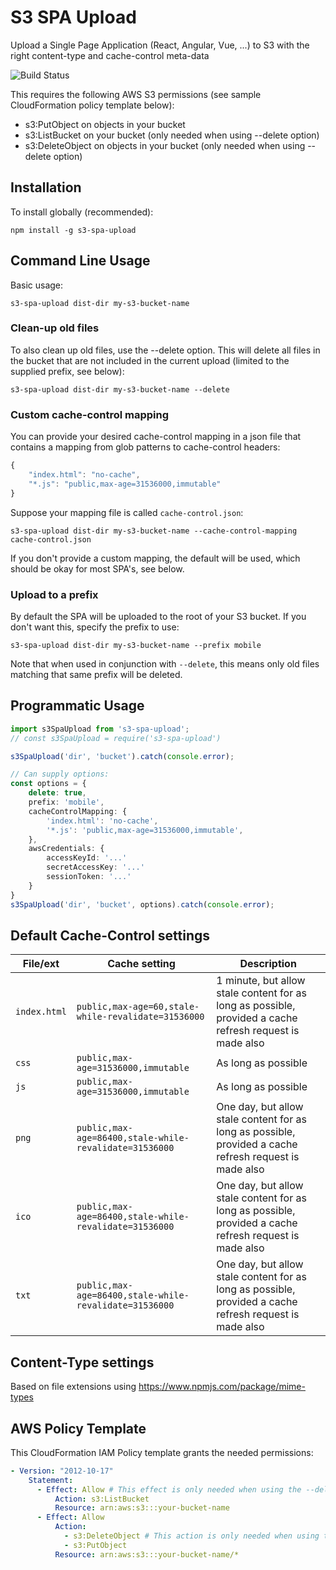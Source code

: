 # S3 SPA Upload

Upload a Single Page Application (React, Angular, Vue, ...) to S3 with the right content-type and cache-control meta-data

![Build Status](https://codebuild.eu-west-1.amazonaws.com/badges?uuid=eyJlbmNyeXB0ZWREYXRhIjoiQit5K1dqTW4zc2xYbnhOK3pFNU01dEtmM3gzODk4dmZaMDkvVVUzcHJjMWZHMmpCT05yaVEzT3I3WDZ1L25lcTI4QXFhUnlRbngrZTBsNmpwbWdCOEJJPSIsIml2UGFyYW1ldGVyU3BlYyI6ImZoY2c2aVA0ZHBKV1FxS24iLCJtYXRlcmlhbFNldFNlcmlhbCI6MX0%3D&branch=master)

This requires the following AWS S3 permissions (see sample CloudFormation policy template below):

- s3:PutObject on objects in your bucket
- s3:ListBucket on your bucket (only needed when using --delete option)
- s3:DeleteObject on objects in your bucket (only needed when using --delete option)

## Installation

To install globally (recommended):

    npm install -g s3-spa-upload

## Command Line Usage

Basic usage:

    s3-spa-upload dist-dir my-s3-bucket-name

### Clean-up old files

To also clean up old files, use the --delete option. This will delete all files in the bucket that are not included in the current upload (limited to the supplied prefix, see below):

    s3-spa-upload dist-dir my-s3-bucket-name --delete

### Custom cache-control mapping

You can provide your desired cache-control mapping in a json file that contains a mapping from glob patterns to cache-control headers:

```javascript
{
    "index.html": "no-cache",
    "*.js": "public,max-age=31536000,immutable"
}
```

Suppose your mapping file is called `cache-control.json`:

    s3-spa-upload dist-dir my-s3-bucket-name --cache-control-mapping cache-control.json

If you don't provide a custom mapping, the default will be used, which should be okay for most SPA's, see below.

### Upload to a prefix

By default the SPA will be uploaded to the root of your S3 bucket. If you don't want this, specify the prefix to use:

    s3-spa-upload dist-dir my-s3-bucket-name --prefix mobile

Note that when used in conjunction with `--delete`, this means only old files matching that same prefix will be deleted.

## Programmatic Usage

```typescript
import s3SpaUpload from 's3-spa-upload';
// const s3SpaUpload = require('s3-spa-upload')

s3SpaUpload('dir', 'bucket').catch(console.error);

// Can supply options:
const options = {
    delete: true,
    prefix: 'mobile',
    cacheControlMapping: {
        'index.html': 'no-cache',
        '*.js': 'public,max-age=31536000,immutable',
    },
    awsCredentials: {
        accessKeyId: '...'
        secretAccessKey: '...'
        sessionToken: '...'
    }
}
s3SpaUpload('dir', 'bucket', options).catch(console.error);
```

## Default Cache-Control settings

| File/ext     | Cache setting                                          | Description                                                                                              |
| ------------ | ------------------------------------------------------ | -------------------------------------------------------------------------------------------------------- |
| `index.html` | `public,max-age=60,stale-while-revalidate=31536000`    | 1 minute, but allow stale content for as long as possible, provided a cache refresh request is made also |
| `css`        | `public,max-age=31536000,immutable`                    | As long as possible                                                                                      |
| `js`         | `public,max-age=31536000,immutable`                    | As long as possible                                                                                      |
| `png`        | `public,max-age=86400,stale-while-revalidate=31536000` | One day, but allow stale content for as long as possible, provided a cache refresh request is made also  |
| `ico`        | `public,max-age=86400,stale-while-revalidate=31536000` | One day, but allow stale content for as long as possible, provided a cache refresh request is made also  |
| `txt`        | `public,max-age=86400,stale-while-revalidate=31536000` | One day, but allow stale content for as long as possible, provided a cache refresh request is made also  |

## Content-Type settings

Based on file extensions using https://www.npmjs.com/package/mime-types

## AWS Policy Template

This CloudFormation IAM Policy template grants the needed permissions:

```yaml
- Version: "2012-10-17"
    Statement:
      - Effect: Allow # This effect is only needed when using the --delete option
          Action: s3:ListBucket
          Resource: arn:aws:s3:::your-bucket-name
      - Effect: Allow
          Action:
            - s3:DeleteObject # This action is only needed when using the --delete option
            - s3:PutObject
          Resource: arn:aws:s3:::your-bucket-name/*
```
